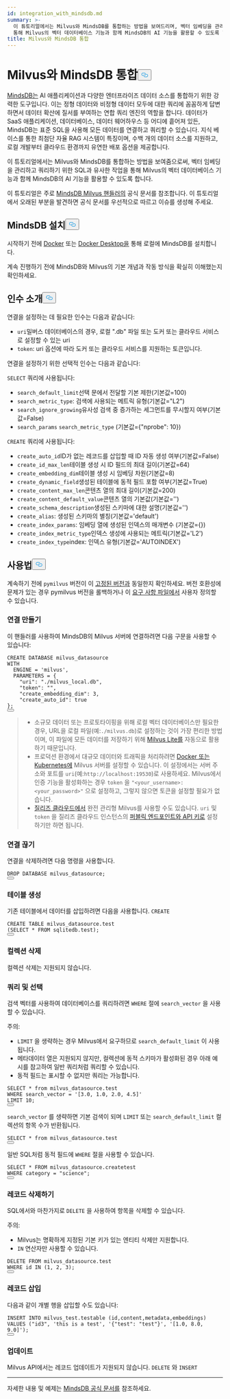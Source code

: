 ```yaml
---
id: integration_with_mindsdb.md
summary: >-
  이 튜토리얼에서는 Milvus와 MindsDB를 통합하는 방법을 보여드리며, 벡터 임베딩을 관리하고 쿼리하기 위한 SQL과 유사한 작업을
  통해 Milvus의 벡터 데이터베이스 기능과 함께 MindsDB의 AI 기능을 활용할 수 있도록 합니다.
title: Milvus와 MindsDB 통합
---
```

<h1 id="Integrate-Milvus-with-MindsDB" class="common-anchor-header">Milvus와 MindsDB 통합<button data-href="#Integrate-Milvus-with-MindsDB" class="anchor-icon" translate="no">
      <svg translate="no"
        aria-hidden="true"
        focusable="false"
        height="20"
        version="1.1"
        viewBox="0 0 16 16"
        width="16"
      >
        <path
          fill="#0092E4"
          fill-rule="evenodd"
          d="M4 9h1v1H4c-1.5 0-3-1.69-3-3.5S2.55 3 4 3h4c1.45 0 3 1.69 3 3.5 0 1.41-.91 2.72-2 3.25V8.59c.58-.45 1-1.27 1-2.09C10 5.22 8.98 4 8 4H4c-.98 0-2 1.22-2 2.5S3 9 4 9zm9-3h-1v1h1c1 0 2 1.22 2 2.5S13.98 12 13 12H9c-.98 0-2-1.22-2-2.5 0-.83.42-1.64 1-2.09V6.25c-1.09.53-2 1.84-2 3.25C6 11.31 7.55 13 9 13h4c1.45 0 3-1.69 3-3.5S14.5 6 13 6z"
        ></path>
      </svg>
    </button></h1><p><a href="https://docs.mindsdb.com/what-is-mindsdb">MindsDB는</a> AI 애플리케이션과 다양한 엔터프라이즈 데이터 소스를 통합하기 위한 강력한 도구입니다. 이는 정형 데이터와 비정형 데이터 모두에 대한 쿼리에 꼼꼼하게 답변하면서 데이터 확산에 질서를 부여하는 연합 쿼리 엔진의 역할을 합니다. 데이터가 SaaS 애플리케이션, 데이터베이스, 데이터 웨어하우스 등 어디에 흩어져 있든, MindsDB는 표준 SQL을 사용해 모든 데이터를 연결하고 쿼리할 수 있습니다. 지식 베이스를 통한 최첨단 자율 RAG 시스템이 특징이며, 수백 개의 데이터 소스를 지원하고, 로컬 개발부터 클라우드 환경까지 유연한 배포 옵션을 제공합니다.</p>
<p>이 튜토리얼에서는 Milvus와 MindsDB를 통합하는 방법을 보여줌으로써, 벡터 임베딩을 관리하고 쿼리하기 위한 SQL과 유사한 작업을 통해 Milvus의 벡터 데이터베이스 기능과 함께 MindsDB의 AI 기능을 활용할 수 있도록 합니다.</p>
<div class="alert note">
<p>이 튜토리얼은 주로 <a href="https://github.com/mindsdb/mindsdb/tree/main/mindsdb/integrations/handlers/milvus_handler">MindsDB Milvus 핸들러의</a> 공식 문서를 참조합니다. 이 튜토리얼에서 오래된 부분을 발견하면 공식 문서를 우선적으로 따르고 이슈를 생성해 주세요.</p>
</div>
<h2 id="Install-MindsDB" class="common-anchor-header">MindsDB 설치<button data-href="#Install-MindsDB" class="anchor-icon" translate="no">
      <svg translate="no"
        aria-hidden="true"
        focusable="false"
        height="20"
        version="1.1"
        viewBox="0 0 16 16"
        width="16"
      >
        <path
          fill="#0092E4"
          fill-rule="evenodd"
          d="M4 9h1v1H4c-1.5 0-3-1.69-3-3.5S2.55 3 4 3h4c1.45 0 3 1.69 3 3.5 0 1.41-.91 2.72-2 3.25V8.59c.58-.45 1-1.27 1-2.09C10 5.22 8.98 4 8 4H4c-.98 0-2 1.22-2 2.5S3 9 4 9zm9-3h-1v1h1c1 0 2 1.22 2 2.5S13.98 12 13 12H9c-.98 0-2-1.22-2-2.5 0-.83.42-1.64 1-2.09V6.25c-1.09.53-2 1.84-2 3.25C6 11.31 7.55 13 9 13h4c1.45 0 3-1.69 3-3.5S14.5 6 13 6z"
        ></path>
      </svg>
    </button></h2><p>시작하기 전에 <a href="https://docs.mindsdb.com/setup/self-hosted/docker">Docker</a> 또는 <a href="https://docs.mindsdb.com/setup/self-hosted/docker-desktop">Docker Desktop을</a> 통해 로컬에 MindsDB를 설치합니다.</p>
<p>계속 진행하기 전에 MindsDB와 Milvus의 기본 개념과 작동 방식을 확실히 이해했는지 확인하세요.</p>
<h2 id="Arguments-Introduction" class="common-anchor-header">인수 소개<button data-href="#Arguments-Introduction" class="anchor-icon" translate="no">
      <svg translate="no"
        aria-hidden="true"
        focusable="false"
        height="20"
        version="1.1"
        viewBox="0 0 16 16"
        width="16"
      >
        <path
          fill="#0092E4"
          fill-rule="evenodd"
          d="M4 9h1v1H4c-1.5 0-3-1.69-3-3.5S2.55 3 4 3h4c1.45 0 3 1.69 3 3.5 0 1.41-.91 2.72-2 3.25V8.59c.58-.45 1-1.27 1-2.09C10 5.22 8.98 4 8 4H4c-.98 0-2 1.22-2 2.5S3 9 4 9zm9-3h-1v1h1c1 0 2 1.22 2 2.5S13.98 12 13 12H9c-.98 0-2-1.22-2-2.5 0-.83.42-1.64 1-2.09V6.25c-1.09.53-2 1.84-2 3.25C6 11.31 7.55 13 9 13h4c1.45 0 3-1.69 3-3.5S14.5 6 13 6z"
        ></path>
      </svg>
    </button></h2><p>연결을 설정하는 데 필요한 인수는 다음과 같습니다:</p>
<ul>
<li><code translate="no">uri</code>밀버스 데이터베이스의 경우, 로컬 ".db" 파일 또는 도커 또는 클라우드 서비스로 설정할 수 있는 uri</li>
<li><code translate="no">token</code>: uri 옵션에 따라 도커 또는 클라우드 서비스를 지원하는 토큰입니다.</li>
</ul>
<p>연결을 설정하기 위한 선택적 인수는 다음과 같습니다:</p>
<p><code translate="no">SELECT</code> 쿼리에 사용됩니다:</p>
<ul>
<li><code translate="no">search_default_limit</code>선택 문에서 전달할 기본 제한(기본값=100)</li>
<li><code translate="no">search_metric_type</code>: 검색에 사용되는 메트릭 유형(기본값="L2")</li>
<li><code translate="no">search_ignore_growing</code>유사성 검색 중 증가하는 세그먼트를 무시할지 여부(기본값=False)</li>
<li><code translate="no">search_params</code> <code translate="no">search_metric_type</code> (기본값={"nprobe": 10})</li>
</ul>
<p><code translate="no">CREATE</code> 쿼리에 사용됩니다:</p>
<ul>
<li><code translate="no">create_auto_id</code>ID가 없는 레코드를 삽입할 때 ID 자동 생성 여부(기본값=False)</li>
<li><code translate="no">create_id_max_len</code>테이블 생성 시 ID 필드의 최대 길이(기본값=64)</li>
<li><code translate="no">create_embedding_dim</code>테이블 생성 시 임베딩 차원(기본값=8)</li>
<li><code translate="no">create_dynamic_field</code>생성된 테이블에 동적 필드 포함 여부(기본값=True)</li>
<li><code translate="no">create_content_max_len</code>콘텐츠 열의 최대 길이(기본값=200)</li>
<li><code translate="no">create_content_default_value</code>콘텐츠 열의 기본값(기본값='')</li>
<li><code translate="no">create_schema_description</code>생성된 스키마에 대한 설명(기본값='')</li>
<li><code translate="no">create_alias</code>: 생성된 스키마의 별칭(기본값='default')</li>
<li><code translate="no">create_index_params</code>: 임베딩 열에 생성된 인덱스의 매개변수 (기본값={})</li>
<li><code translate="no">create_index_metric_type</code>인덱스 생성에 사용되는 메트릭(기본값='L2')</li>
<li><code translate="no">create_index_type</code>index: 인덱스 유형(기본값='AUTOINDEX')</li>
</ul>
<h2 id="Usage" class="common-anchor-header">사용법<button data-href="#Usage" class="anchor-icon" translate="no">
      <svg translate="no"
        aria-hidden="true"
        focusable="false"
        height="20"
        version="1.1"
        viewBox="0 0 16 16"
        width="16"
      >
        <path
          fill="#0092E4"
          fill-rule="evenodd"
          d="M4 9h1v1H4c-1.5 0-3-1.69-3-3.5S2.55 3 4 3h4c1.45 0 3 1.69 3 3.5 0 1.41-.91 2.72-2 3.25V8.59c.58-.45 1-1.27 1-2.09C10 5.22 8.98 4 8 4H4c-.98 0-2 1.22-2 2.5S3 9 4 9zm9-3h-1v1h1c1 0 2 1.22 2 2.5S13.98 12 13 12H9c-.98 0-2-1.22-2-2.5 0-.83.42-1.64 1-2.09V6.25c-1.09.53-2 1.84-2 3.25C6 11.31 7.55 13 9 13h4c1.45 0 3-1.69 3-3.5S14.5 6 13 6z"
        ></path>
      </svg>
    </button></h2><p>계속하기 전에 <code translate="no">pymilvus</code> 버전이 이 <a href="https://github.com/mindsdb/mindsdb/blob/main/mindsdb/integrations/handlers/milvus_handler/requirements.txt">고정된 버전과</a> 동일한지 확인하세요. 버전 호환성에 문제가 있는 경우 pymilvus 버전을 롤백하거나 이 <a href="https://github.com/mindsdb/mindsdb/tree/main/mindsdb/integrations/handlers/milvus_handler">요구 사항 파일에서</a> 사용자 정의할 수 있습니다.</p>
<h3 id="Creating-connection" class="common-anchor-header">연결 만들기</h3><p>이 핸들러를 사용하여 MindsDB의 Milvus 서버에 연결하려면 다음 구문을 사용할 수 있습니다:</p>
<pre><code translate="no" class="language-sql"><span class="hljs-keyword">CREATE</span> DATABASE milvus_datasource
<span class="hljs-keyword">WITH</span>
  ENGINE <span class="hljs-operator">=</span> <span class="hljs-string">&#x27;milvus&#x27;</span>,
  PARAMETERS <span class="hljs-operator">=</span> {
    &quot;uri&quot;: &quot;./milvus_local.db&quot;,
    &quot;token&quot;: &quot;&quot;,
    &quot;create_embedding_dim&quot;: <span class="hljs-number">3</span>,
    &quot;create_auto_id&quot;: <span class="hljs-literal">true</span>
};
<button class="copy-code-btn"></button></code></pre>
<blockquote>
<ul>
<li>소규모 데이터 또는 프로토타이핑을 위해 로컬 벡터 데이터베이스만 필요한 경우, URL을 로컬 파일(예:<code translate="no">./milvus.db</code>)로 설정하는 것이 가장 편리한 방법이며, 이 파일에 모든 데이터를 저장하기 위해 <a href="https://milvus.io/docs/milvus_lite.md">Milvus Lite를</a> 자동으로 활용하기 때문입니다.</li>
<li>프로덕션 환경에서 대규모 데이터와 트래픽을 처리하려면 <a href="https://milvus.io/docs/install-overview.md">Docker 또는 Kubernetes에</a> Milvus 서버를 설정할 수 있습니다. 이 설정에서는 서버 주소와 포트를 <code translate="no">uri</code>(예:<code translate="no">http://localhost:19530</code>)로 사용하세요. Milvus에서 인증 기능을 활성화하는 경우 <code translate="no">token</code> 을 <code translate="no">&quot;&lt;your_username&gt;:&lt;your_password&gt;&quot;</code> 으로 설정하고, 그렇지 않으면 토큰을 설정할 필요가 없습니다.</li>
<li><a href="https://zilliz.com/cloud">질리즈 클라우드에서</a> 완전 관리형 Milvus를 사용할 수도 있습니다. <code translate="no">uri</code> 및 <code translate="no">token</code> 을 질리즈 클라우드 인스턴스의 <a href="https://docs.zilliz.com/docs/on-zilliz-cloud-console#cluster-details">퍼블릭 엔드포인트와 API 키로</a> 설정하기만 하면 됩니다.</li>
</ul>
</blockquote>
<h3 id="Dropping-connection" class="common-anchor-header">연결 끊기</h3><p>연결을 삭제하려면 다음 명령을 사용합니다.</p>
<pre><code translate="no" class="language-sql"><span class="hljs-keyword">DROP</span> DATABASE milvus_datasource;
<button class="copy-code-btn"></button></code></pre>
<h3 id="Creating-tables" class="common-anchor-header">테이블 생성</h3><p>기존 테이블에서 데이터를 삽입하려면 다음을 사용합니다. <code translate="no">CREATE</code></p>
<pre><code translate="no" class="language-sql"><span class="hljs-keyword">CREATE</span> <span class="hljs-keyword">TABLE</span> milvus_datasource.test
(<span class="hljs-keyword">SELECT</span> <span class="hljs-operator">*</span> <span class="hljs-keyword">FROM</span> sqlitedb.test);
<button class="copy-code-btn"></button></code></pre>
<h3 id="Dropping-collections" class="common-anchor-header">컬렉션 삭제</h3><p>컬렉션 삭제는 지원되지 않습니다.</p>
<h3 id="Querying-and-selecting" class="common-anchor-header">쿼리 및 선택</h3><p>검색 벡터를 사용하여 데이터베이스를 쿼리하려면 <code translate="no">WHERE</code> 절에 <code translate="no">search_vector</code> 을 사용할 수 있습니다.</p>
<p>주의:</p>
<ul>
<li><code translate="no">LIMIT</code> 을 생략하는 경우 Milvus에서 요구하므로 <code translate="no">search_default_limit</code> 이 사용됩니다.</li>
<li>메타데이터 열은 지원되지 않지만, 컬렉션에 동적 스키마가 활성화된 경우 아래 예시를 참고하여 일반 쿼리처럼 쿼리할 수 있습니다.</li>
<li>동적 필드는 표시할 수 없지만 쿼리는 가능합니다.</li>
</ul>
<pre><code translate="no" class="language-sql"><span class="hljs-keyword">SELECT</span> <span class="hljs-operator">*</span> <span class="hljs-keyword">from</span> milvus_datasource.test
<span class="hljs-keyword">WHERE</span> search_vector <span class="hljs-operator">=</span> <span class="hljs-string">&#x27;[3.0, 1.0, 2.0, 4.5]&#x27;</span>
LIMIT <span class="hljs-number">10</span>;
<button class="copy-code-btn"></button></code></pre>
<p><code translate="no">search_vector</code> 를 생략하면 기본 검색이 되며 <code translate="no">LIMIT</code> 또는 <code translate="no">search_default_limit</code> 컬렉션의 항목 수가 반환됩니다.</p>
<pre><code translate="no" class="language-sql"><span class="hljs-keyword">SELECT</span> <span class="hljs-operator">*</span> <span class="hljs-keyword">from</span> milvus_datasource.test
<button class="copy-code-btn"></button></code></pre>
<p>일반 SQL처럼 동적 필드에 <code translate="no">WHERE</code> 절을 사용할 수 있습니다.</p>
<pre><code translate="no" class="language-sql"><span class="hljs-keyword">SELECT</span> <span class="hljs-operator">*</span> <span class="hljs-keyword">FROM</span> milvus_datasource.createtest
<span class="hljs-keyword">WHERE</span> category <span class="hljs-operator">=</span> &quot;science&quot;;
<button class="copy-code-btn"></button></code></pre>
<h3 id="Deleting-records" class="common-anchor-header">레코드 삭제하기</h3><p>SQL에서와 마찬가지로 <code translate="no">DELETE</code> 을 사용하여 항목을 삭제할 수 있습니다.</p>
<p>주의:</p>
<ul>
<li>Milvus는 명확하게 지정된 기본 키가 있는 엔티티 삭제만 지원합니다.</li>
<li><code translate="no">IN</code> 연산자만 사용할 수 있습니다.</li>
</ul>
<pre><code translate="no" class="language-sql"><span class="hljs-keyword">DELETE</span> <span class="hljs-keyword">FROM</span> milvus_datasource.test
<span class="hljs-keyword">WHERE</span> id <span class="hljs-keyword">IN</span> (<span class="hljs-number">1</span>, <span class="hljs-number">2</span>, <span class="hljs-number">3</span>);
<button class="copy-code-btn"></button></code></pre>
<h3 id="Inserting-records" class="common-anchor-header">레코드 삽입</h3><p>다음과 같이 개별 행을 삽입할 수도 있습니다:</p>
<pre><code translate="no" class="language-sql"><span class="hljs-keyword">INSERT</span> <span class="hljs-keyword">INTO</span> milvus_test.testable (id,content,metadata,embeddings)
<span class="hljs-keyword">VALUES</span> (&quot;id3&quot;, <span class="hljs-string">&#x27;this is a test&#x27;</span>, <span class="hljs-string">&#x27;{&quot;test&quot;: &quot;test&quot;}&#x27;</span>, <span class="hljs-string">&#x27;[1.0, 8.0, 9.0]&#x27;</span>);
<button class="copy-code-btn"></button></code></pre>
<h3 id="Updating" class="common-anchor-header">업데이트</h3><p>Milvus API에서는 레코드 업데이트가 지원되지 않습니다. <code translate="no">DELETE</code> 와 <code translate="no">INSERT</code></p>
<hr>
<p>자세한 내용 및 예제는 <a href="https://docs.mindsdb.com/what-is-mindsdb">MindsDB 공식 문서를</a> 참조하세요.</p>
